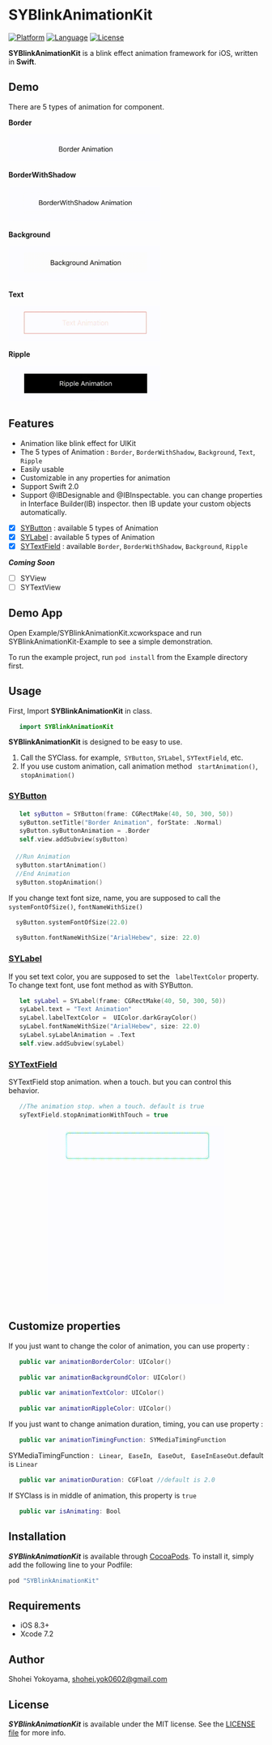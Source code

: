 # SYBlinkAnimationKit

[![Platform](http://img.shields.io/badge/platform-ios-blue.svg?style=flat
)](https://developer.apple.com/iphone/index.action)
[![Language](http://img.shields.io/badge/language-swift-brightgreen.svg?style=flat
)](https://developer.apple.com/swift)
[![License](http://img.shields.io/badge/license-MIT-lightgrey.svg?style=flat
)](http://mit-license.org)

**SYBlinkAnimationKit** is a blink effect animation framework for iOS, written in **Swift**.

## Demo

There are 5 types of animation for component.

**Border**
<p align="left">
<img src="./DemoImage/Border.gif" width="300" height="55">
</p>

**BorderWithShadow**
<p align="left">
<img src="./DemoImage/BorderWithShadow.gif" width="300" height="70">
</p>

**Background**
<p align="left">
<img src="./DemoImage/Background.gif" width="300" height="70">
</p>

**Text**
<p align="left">
<img src="./DemoImage/Text.gif" width="300" height="70">
</p>

**Ripple**
<p align="left">
<img src="./DemoImage/Ripple.gif" width="300" height="70">
</p>

## Features
- Animation like blink effect for UIKit
- The 5 types of Animation : `Border`,  `BorderWithShadow`,  `Background`, `Text`, `Ripple`
- Easily usable
- Customizable in any properties for animation
- Support Swift 2.0
- Support @IBDesignable and @IBInspectable.
you can change properties in Interface Builder(IB) inspector. then IB update your custom objects automatically.

- [x] [SYButton](https://github.com/shoheiyokoyama/SYBlinkAnimationKit/blob/master/Pod/Classes/SYButton.swift) : available 5 types of Animation
- [x] [SYLabel](https://github.com/shoheiyokoyama/SYBlinkAnimationKit/blob/master/Pod/Classes/SYLabel.swift) : available 5 types of Animation
- [x] [SYTextField](https://github.com/shoheiyokoyama/SYBlinkAnimationKit/blob/master/Pod/Classes/SYTextField.swift) : available `Border`,  `BorderWithShadow`,  `Background`, `Ripple`

***Coming Soon***
- [ ] SYView
- [ ] SYTextView

## Demo App
Open Example/SYBlinkAnimationKit.xcworkspace and run SYBlinkAnimationKit-Example to see a simple demonstration.

To run the example project, run `pod install` from the Example directory first.

## Usage
First, Import **SYBlinkAnimationKit** in class.
```swift
   import SYBlinkAnimationKit
```

**SYBlinkAnimationKit** is designed to be easy to use.

1. Call the SYClass. for example,` SYButton`, `SYLabel`, `SYTextField`, etc.
2. If you use custom animation, call animation method ` startAnimation()`, ` stopAnimation()`

### [SYButton](https://github.com/shoheiyokoyama/SYBlinkAnimationKit/blob/master/Pod/Classes/SYButton.swift)
```swift
   let syButton = SYButton(frame: CGRectMake(40, 50, 300, 50))
   syButton.setTitle("Border Animation", forState: .Normal)
   syButton.syButtonAnimation = .Border
   self.view.addSubview(syButton)

  //Run Animation
  syButton.startAnimation()
  //End Animation
  syButton.stopAnimation() 
```

If you change text font size, name, you are supposed to call the `systemFontOfSize()`, `fontNameWithSize()`
```swift
  syButton.systemFontOfSize(22.0)
```
```swift
  syButton.fontNameWithSize("ArialHebew", size: 22.0)
```

### [SYLabel](https://github.com/shoheiyokoyama/SYBlinkAnimationKit/blob/master/Pod/Classes/SYLabel.swift)
If you set text color, you are supposed to set the ` labelTextColor` property.
To change text font, use font method as with SYButton.
```swift
   let syLabel = SYLabel(frame: CGRectMake(40, 50, 300, 50))
   syLabel.text = "Text Animation"
   syLabel.labelTextColor =  UIColor.darkGrayColor()
   syLabel.fontNameWithSize("ArialHebew", size: 22.0)
   syLabel.syLabelAnimation = .Text
   self.view.addSubview(syLabel)
```

### [SYTextField](https://github.com/shoheiyokoyama/SYBlinkAnimationKit/blob/master/Pod/Classes/SYTextField.swift)
SYTextField stop animation. when a touch.
but you can control this behavior.
```swift
   //The animation stop. when a touch. default is true
   syTextField.stopAnimationWithTouch = true
```

<p align="center">
<img src="./DemoImage/SYTextFieldSample.gif" width="350" height="350">
</p>

## Customize properties

If you just want to change the color of animation, you can use property :
```swift
   public var animationBorderColor: UIColor()
```
```swift
   public var animationBackgroundColor: UIColor()
```
```swift
   public var animationTextColor: UIColor()
```
```swift
   public var animationRippleColor: UIColor()
```

If you just want to change animation duration, timing,  you can use property :
```swift
   public var animationTimingFunction: SYMediaTimingFunction
```
SYMediaTimingFunction : ` Linear`, ` EaseIn`, ` EaseOut`, ` EaseInEaseOut`.default is `Linear`
```swift
   public var animationDuration: CGFloat //default is 2.0
```

If SYClass is in middle of animation, this property is `true`
```swift
   public var isAnimating: Bool
```

## Installation

***SYBlinkAnimationKit*** is available through [CocoaPods](http://cocoapods.org). To install
it, simply add the following line to your Podfile:

```ruby
pod "SYBlinkAnimationKit"
```

## Requirements
- iOS 8.3+
- Xcode 7.2

## Author

Shohei Yokoyama, shohei.yok0602@gmail.com

## License

***SYBlinkAnimationKit*** is available under the MIT license. See the [LICENSE file](https://github.com/shoheiyokoyama/SYBlinkAnimationKit/blob/master/LICENSE) for more info.
